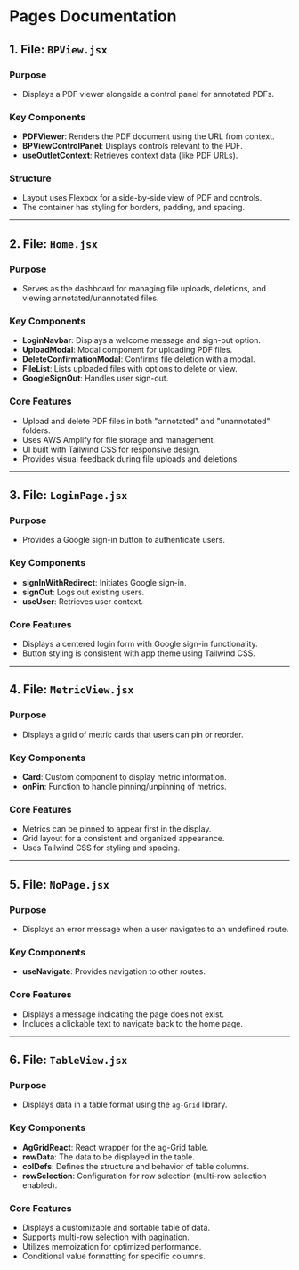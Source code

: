 # Pages Documentation

## 1. File: `BPView.jsx`

### Purpose
- Displays a PDF viewer alongside a control panel for annotated PDFs.

### Key Components
- **PDFViewer**: Renders the PDF document using the URL from context.
- **BPViewControlPanel**: Displays controls relevant to the PDF.
- **useOutletContext**: Retrieves context data (like PDF URLs).

### Structure
- Layout uses Flexbox for a side-by-side view of PDF and controls.
- The container has styling for borders, padding, and spacing.

---

## 2. File: `Home.jsx`

### Purpose
- Serves as the dashboard for managing file uploads, deletions, and viewing annotated/unannotated files.

### Key Components
- **LoginNavbar**: Displays a welcome message and sign-out option.
- **UploadModal**: Modal component for uploading PDF files.
- **DeleteConfirmationModal**: Confirms file deletion with a modal.
- **FileList**: Lists uploaded files with options to delete or view.
- **GoogleSignOut**: Handles user sign-out.

### Core Features
- Upload and delete PDF files in both "annotated" and "unannotated" folders.
- Uses AWS Amplify for file storage and management.
- UI built with Tailwind CSS for responsive design.
- Provides visual feedback during file uploads and deletions.

---

## 3. File: `LoginPage.jsx`

### Purpose
- Provides a Google sign-in button to authenticate users.

### Key Components
- **signInWithRedirect**: Initiates Google sign-in.
- **signOut**: Logs out existing users.
- **useUser**: Retrieves user context.

### Core Features
- Displays a centered login form with Google sign-in functionality.
- Button styling is consistent with app theme using Tailwind CSS.

---

## 4. File: `MetricView.jsx`

### Purpose
- Displays a grid of metric cards that users can pin or reorder.

### Key Components
- **Card**: Custom component to display metric information.
- **onPin**: Function to handle pinning/unpinning of metrics.

### Core Features
- Metrics can be pinned to appear first in the display.
- Grid layout for a consistent and organized appearance.
- Uses Tailwind CSS for styling and spacing.

---

## 5. File: `NoPage.jsx`

### Purpose
- Displays an error message when a user navigates to an undefined route.

### Key Components
- **useNavigate**: Provides navigation to other routes.

### Core Features
- Displays a message indicating the page does not exist.
- Includes a clickable text to navigate back to the home page.

---

## 6. File: `TableView.jsx`

### Purpose
- Displays data in a table format using the `ag-Grid` library.

### Key Components
- **AgGridReact**: React wrapper for the ag-Grid table.
- **rowData**: The data to be displayed in the table.
- **colDefs**: Defines the structure and behavior of table columns.
- **rowSelection**: Configuration for row selection (multi-row selection enabled).

### Core Features
- Displays a customizable and sortable table of data.
- Supports multi-row selection with pagination.
- Utilizes memoization for optimized performance.
- Conditional value formatting for specific columns.
